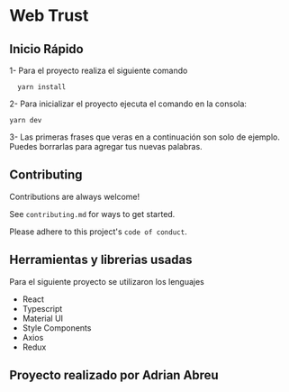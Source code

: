 # Web Trust

## Inicio Rápido
1- Para el proyecto realiza el siguiente comando
 ```
   yarn install
```

2- Para inicializar el proyecto ejecuta el comando en la consola:
   ```
   yarn dev
```

3- Las primeras frases que veras en a continuación son solo de ejemplo. Puedes borrarlas para agregar tus nuevas palabras.


## Contributing

Contributions are always welcome!

See `contributing.md` for ways to get started.

Please adhere to this project's `code of conduct`.


## Herramientas y librerias usadas

Para el siguiente proyecto se utilizaron los lenguajes

- React
- Typescript
- Material UI
- Style Components
- Axios
- Redux

## Proyecto realizado por Adrian Abreu


